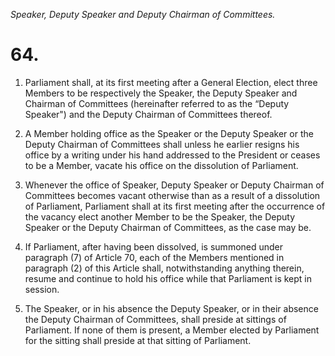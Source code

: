*Speaker, Deputy Speaker and Deputy Chairman of Committees.*

# 64.

1. Parliament shall, at its first meeting after a General Election, elect three Members to be respectively the Speaker, the Deputy Speaker and Chairman of Committees (hereinafter referred to as the “Deputy Speaker") and the Deputy Chairman of Committees thereof.

2. A Member holding office as the Speaker or the Deputy Speaker or the Deputy Chairman of Committees shall unless he earlier resigns his office by a writing under his hand addressed to the President or ceases to be a Member, vacate his office on the dissolution of Parliament.

3. Whenever the office of Speaker, Deputy Speaker or Deputy Chairman of Committees becomes vacant otherwise than as a result of a dissolution of Parliament, Parliament shall at its first meeting after the occurrence of the vacancy elect another Member to be the Speaker, the Deputy Speaker or the Deputy Chairman of Committees, as the case may be.

4. If Parliament, after having been dissolved, is summoned under paragraph (7) of Article 70, each of the Members mentioned in paragraph (2) of this Article shall, notwithstanding anything therein, resume and continue to hold his office while that Parliament is kept in session.

5. The Speaker, or in his absence the Deputy Speaker, or in their absence the Deputy Chairman of Committees, shall preside at sittings of Parliament. If none of them is present, a Member elected by Parliament for the sitting shall preside at that sitting of Parliament.
